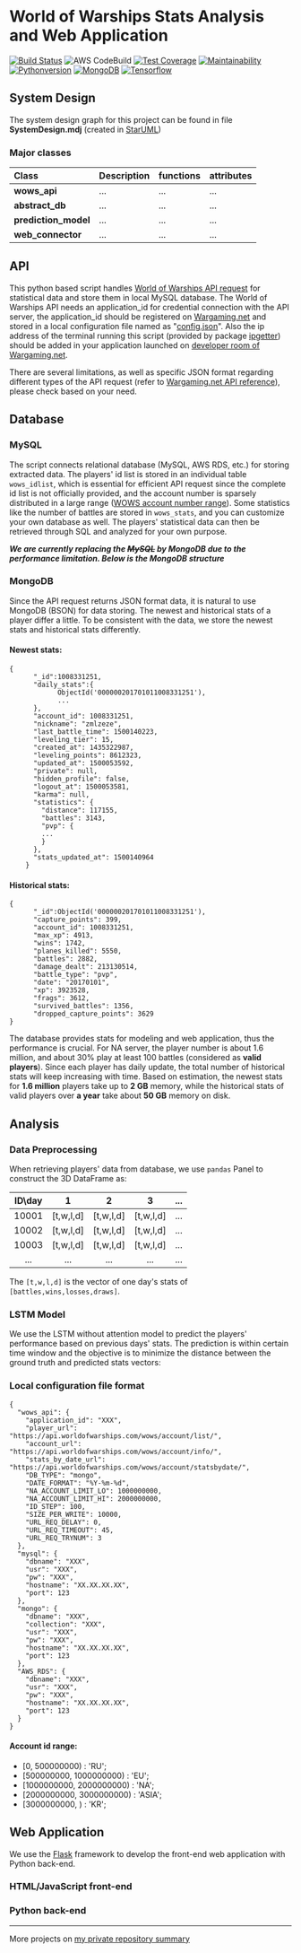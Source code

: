 # World of Warships Stats Analysis and Web Application

[![Build Status](https://travis-ci.org/WilliamOnVoyage/World-of-Warships-Stats-Analysis.svg?branch=master)](https://travis-ci.org/WilliamOnVoyage/World-of-Warships-Stats-Analysis) ![AWS CodeBuild](https://codebuild.us-east-1.amazonaws.com/badges?uuid=eyJlbmNyeXB0ZWREYXRhIjoiVSthN0QzYzd5RnFqN1lpNkdGVjBXMncvRlREandzYVRWWng4anh1dlFOSGlhWnh6VmhCSXpzUXE3MU5wMWttNlpzMXl6THFkR1pKbFJZeThwTjIxQ2RNPSIsIml2UGFyYW1ldGVyU3BlYyI6Ii8wN20zYTVqbWthaHJOTlgiLCJtYXRlcmlhbFNldFNlcmlhbCI6MX0%3D&branch=master) [![Test Coverage](https://codeclimate.com/github/WilliamOnVoyage/World-of-Warships-Stats-Analysis/badges/coverage.svg)](https://codeclimate.com/github/WilliamOnVoyage/World-of-Warships-Stats-Analysis/coverage) [![Maintainability](https://api.codeclimate.com/v1/badges/60dd12c25dd6fa7e97b4/maintainability)](https://codeclimate.com/github/WilliamOnVoyage/World-of-Warships-Stats-Analysis/maintainability)
[![Pythonversion](https://img.shields.io/badge/python-3.5-blue.svg)](https://sourceforge.net/projects/winpython/files/WinPython_3.5/3.5.2.3/) [![MongoDB](https://img.shields.io/badge/mongo-3.4-blue.svg)](https://docs.mongodb.com/manual/release-notes/3.4/?_ga=2.148716407.1370168894.1503081314-630273995.1503081314) [![Tensorflow](https://img.shields.io/badge/tensorflow-1.0.1-blue.svg)](https://github.com/tensorflow/tensorflow/tree/r1.0) 
## System Design
The system design graph for this project can be found in file **SystemDesign.mdj** (created in [StarUML](http://staruml.io/))
### Major classes

|Class|Description|functions|attributes|
|:----|:----|:----|:----|
|**wows_api**|...|...|...|
|**abstract_db**|...|...|...|
|**prediction_model**|...|...|...|
|**web_connector**|...|...|...|

## API
This python based script handles [World of Warships API request](https://developers.wargaming.net/) for statistical data and store them in local MySQL database. The World of Warships API needs an application_id for credential connection with the API server, the application_id should be registered on [Wargaming.net](https://developers.wargaming.net/applications/) and stored in a local configuration file named as "[config.json](#local-configuration-file-format)". Also the ip address of the terminal running this script (provided by package [ipgetter](https://pypi.python.org/pypi/ipgetter/0.6)) should be added in your application launched on [developer room of Wargaming.net](https://developers.wargaming.net/applications/).

There are several limitations, as well as specific JSON format regarding different types of the API request (refer to [Wargaming.net API reference](https://developers.wargaming.net/reference/all/wot/account/list/?application_id=bc7a1942582313fd553a85240bd491c8&r_realm=ru)), please check based on your need.

## Database
### MySQL
The script connects relational database (MySQL, AWS RDS, etc.) for storing extracted data. The players' id list is stored in an individual table `wows_idlist`, which is essential for efficient API request since the complete id list is not officially provided, and the account number is sparsely distributed in a large range ([WOWS account number range](#account-id-range)). Some statistics like the number of battles are stored in `wows_stats`, and you can customize your own database as well.
The players' statistical data can then be retrieved through SQL and analyzed for your own purpose.

***We are currently replacing the ~~MySQL~~ by MongoDB due to the performance limitation. Below is the MongoDB structure***
### MongoDB
Since the API request returns JSON format data, it is natural to use MongoDB (BSON) for data storing. The newest and historical stats of a player differ a little. To be consistent with the data, we store the newest stats and historical stats differently.
#### Newest stats:
```
{
      "_id":1008331251,
      "daily_stats":{
            ObjectId('000000201701011008331251'),
            ...
      },
      "account_id": 1008331251,
      "nickname": "zmlzeze",
      "last_battle_time": 1500140223,
      "leveling_tier": 15,
      "created_at": 1435322987,
      "leveling_points": 8612323,
      "updated_at": 1500053592,
      "private": null,
      "hidden_profile": false,
      "logout_at": 1500053581,
      "karma": null,
      "statistics": {
        "distance": 117155,
        "battles": 3143,
        "pvp": {
        ...
        }
      },
      "stats_updated_at": 1500140964
    }
```
#### Historical stats:
```
{
      "_id":ObjectId('000000201701011008331251'),
      "capture_points": 399,
      "account_id": 1008331251,
      "max_xp": 4913,
      "wins": 1742,
      "planes_killed": 5550,
      "battles": 2882,
      "damage_dealt": 213130514,
      "battle_type": "pvp",
      "date": "20170101",
      "xp": 3923528,
      "frags": 3612,
      "survived_battles": 1356,
      "dropped_capture_points": 3629
}
```
The database provides stats for modeling and web application, thus the performance is crucial. For NA server, the player number is about 1.6 million, and about 30% play at least 100 battles (considered as **valid players**). Since each player has daily update, the total number of historical stats will keep increasing with time. Based on estimation, the newest stats for **1.6 million** players take up to **2 GB** memory, while the historical stats of valid players over **a year** take about **50 GB** memory on disk. 

## Analysis
### Data Preprocessing
When retrieving players' data from database, we use `pandas` Panel to construct the 3D DataFrame as:

|ID\day|1|2|3|...|
|:----:|:----:|:----:|:----:|:----:|
|10001|[t,w,l,d]|[t,w,l,d]|[t,w,l,d]|...|
|10002|[t,w,l,d]|[t,w,l,d]|[t,w,l,d]|...|
|10003|[t,w,l,d]|[t,w,l,d]|[t,w,l,d]|...|
|...|...|...|...|...|

The `[t,w,l,d]` is the vector of one day's stats of `[battles,wins,losses,draws]`.

### LSTM Model
We use the LSTM without attention model to predict the players' performance based on previous days' stats. The prediction is within certain time window and the objective is to minimize the distance between the ground truth and predicted stats vectors:

### Local configuration file format
```
{
  "wows_api": {
    "application_id": "XXX",
    "player_url": "https://api.worldofwarships.com/wows/account/list/",
    "account_url": "https://api.worldofwarships.com/wows/account/info/",
    "stats_by_date_url": "https://api.worldofwarships.com/wows/account/statsbydate/",
    "DB_TYPE": "mongo",
    "DATE_FORMAT": "%Y-%m-%d",
    "NA_ACCOUNT_LIMIT_LO": 1000000000,
    "NA_ACCOUNT_LIMIT_HI": 2000000000,
    "ID_STEP": 100,
    "SIZE_PER_WRITE": 10000,
    "URL_REQ_DELAY": 0,
    "URL_REQ_TIMEOUT": 45,
    "URL_REQ_TRYNUM": 3
  },
  "mysql": {
    "dbname": "XXX",
    "usr": "XXX",
    "pw": "XXX",
    "hostname": "XX.XX.XX.XX",
    "port": 123
  },
  "mongo": {
    "dbname": "XXX",
    "collection": "XXX",
    "usr": "XXX",
    "pw": "XXX",
    "hostname": "XX.XX.XX.XX",
    "port": 123
  },
  "AWS_RDS": {
    "dbname": "XXX",
    "usr": "XXX",
    "pw": "XXX",
    "hostname": "XX.XX.XX.XX",
    "port": 123
  }
}
```
#### Account id range:
* [0, 500000000) : 'RU';
* [500000000, 1000000000) : 'EU';
* [1000000000, 2000000000) : 'NA';
* [2000000000, 3000000000) : 'ASIA';
* [3000000000, ) : 'KR';

## Web Application
We use the [Flask](http://flask.pocoo.org/) framework to develop the front-end web application with Python back-end.
### HTML/JavaScript front-end

### Python back-end
---
More projects on [my private repository summary](https://williamonvoyage.github.io/Private-Repository-Summary/)
